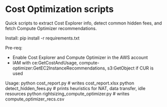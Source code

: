 # Cost Optimization scripts

Quick scripts to extract Cost Explorer info, detect common hidden fees, and fetch Compute Optimizer recommendations.

Install:
  pip install -r requirements.txt

Pre-req:
  - Enable Cost Explorer and Compute Optimizer in the AWS account
  - IAM with ce:GetCostAndUsage, compute-optimizer:GetEC2InstanceRecommendations, s3:GetObject if CUR is used

Usage:
  python cost_report.py        # writes cost_report.xlsx
  python detect_hidden_fees.py # prints heuristics for NAT, data transfer, idle resources
  python rightsizing_compute_optimizer.py  # writes compute_optimizer_recs.csv
